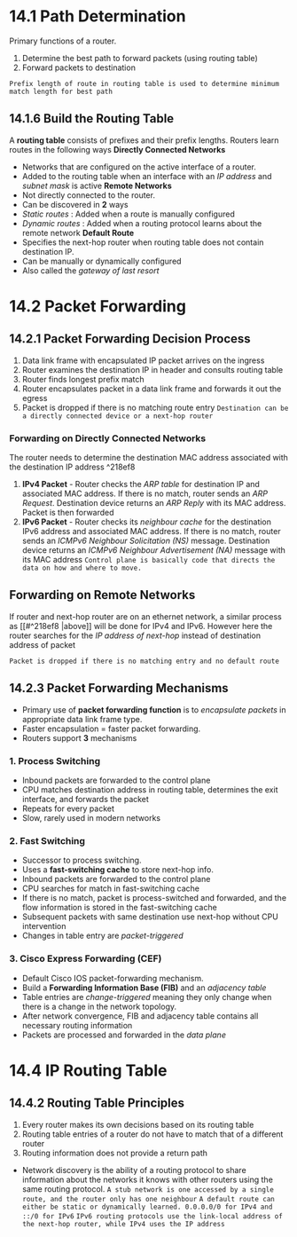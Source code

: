 # 14.1 Path Determination
Primary functions of a router.
1. Determine the best path to forward packets (using routing table)
2. Forward packets to destination

`Prefix length of route in routing table is used to determine minimum match length for best path`
## 14.1.6 Build the Routing Table
A **routing table** consists of prefixes and their prefix lengths. Routers learn routes in the following ways
**Directly Connected Networks**
- Networks that are configured on the active interface of a router. 
- Added to the routing table when an interface with an *IP address* and *subnet mask*  is active
**Remote Networks**
- Not directly connected to the router.
- Can be discovered in **2** ways
- *Static routes* : Added when a route is manually configured
- *Dynamic routes* : Added when a routing protocol learns about the remote network
**Default Route**
- Specifies the next-hop router when routing table does not contain destination IP.
- Can be manually or dynamically configured
- Also called the *gateway of last resort* 

# 14.2 Packet Forwarding
## 14.2.1 Packet Forwarding Decision Process
1. Data link frame with encapsulated IP packet arrives on the ingress
2. Router examines the destination IP in header and consults routing table
3. Router finds longest prefix match
4. Router encapsulates packet in a data link frame and forwards it out the egress
5. Packet is dropped if there is no matching route entry
`Destination can be a directly connected device or a next-hop router`

### Forwarding on Directly Connected Networks
The router needs to determine the destination MAC address associated with the destination IP address ^218ef8
1. **IPv4 Packet** - Router checks the *ARP table* for destination IP and associated MAC address. If there is no match, router sends an *ARP Request*. Destination device returns an *ARP Reply*   with its MAC address. Packet is then forwarded
2. **IPv6 Packet** - Router checks its *neighbour cache*  for the destination IPv6 address and associated MAC address. If there is no match, router sends an *ICMPv6 Neighbour Solicitation (NS)*  message. Destination device returns an *ICMPv6 Neighbour Advertisement (NA)*  message with its MAC address
`Control plane is basically code that directs the data on how and where to move.`

## Forwarding on Remote Networks
If router and next-hop router are on an ethernet network, a similar process as [[#^218ef8 |above]] will be done for IPv4 and IPv6. However here the router searches for the *IP address of next-hop*  instead of destination address of packet

`Packet is dropped if there is no matching entry and no default route`

## 14.2.3 Packet Forwarding Mechanisms
- Primary use of **packet forwarding function** is to *encapsulate packets*  in appropriate data link frame type.
- Faster encapsulation = faster packet forwarding.
- Routers support **3** mechanisms
### 1. Process Switching
- Inbound packets are forwarded to the control plane
- CPU matches destination address in routing table, determines the exit interface, and forwards the packet
- Repeats for every packet
- Slow, rarely used in modern networks

### 2. Fast Switching
- Successor to process switching.
- Uses a **fast-switching cache** to store next-hop info.
- Inbound packets are forwarded to the control plane
- CPU searches for match in fast-switching cache
- If there is no match, packet is process-switched and forwarded, and the flow information is stored in the fast-switching cache
- Subsequent packets with same destination use next-hop without CPU intervention
- Changes in table entry are *packet-triggered*

### 3. Cisco Express Forwarding (CEF)
- Default Cisco IOS packet-forwarding mechanism.
- Build a **Forwarding Information Base (FIB)** and an *adjacency table*
- Table entries are *change-triggered*  meaning they only change when there is a change in the network topology.
- After network convergence, FIB and adjacency table contains all necessary routing information
- Packets are processed and forwarded in the *data plane*


# 14.4 IP Routing Table
## 14.4.2 Routing Table Principles
1. Every router makes its own decisions based on its routing table
2. Routing table entries of a router do not have to match that of a different router
3. Routing information does not provide a return path

- Network discovery is the ability of a routing protocol to share information about the networks it knows with other routers using the same routing protocol.
`A stub network is one accessed by a single route, and the router only has one neighbour`
`A default route can either be static or dynamically learned. 0.0.0.0/0 for IPv4 and ::/0 for IPv6`
`IPv6 routing protocols use the link-local address of the next-hop router, while IPv4 uses the IP address`